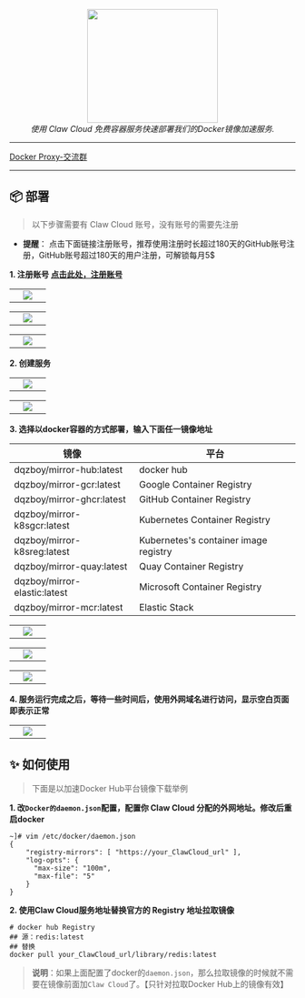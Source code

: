 <div style="text-align: center"></div>
  <p align="center">
  <img src="https://github.com/dqzboy/Docker-Proxy/assets/42825450/c187d66f-152e-4172-8268-e54bd77d48bb" width="230px" height="200px">
      <br>
      <i>使用 Claw Cloud 免费容器服务快速部署我们的Docker镜像加速服务.</i>
  </p>
</div>

---

[Docker Proxy-交流群](https://t.me/+ghs_XDp1vwxkMGU9) 

---


## 📦 部署
> 以下步骤需要有 Claw Cloud 账号，没有账号的需要先注册

- **提醒**： 点击下面链接注册账号，推荐使用注册时长超过180天的GitHub账号注册，GitHub账号超过180天的用户注册，可解锁每月5$


**1. 注册账号 [点击此处，注册账号](https://console.run.claw.cloud/signin?link=PZNPEDMUAT4G)**

<table>
    <tr>
        <td width="50%" align="center"><img src="https://cdn.jsdelivr.net/gh/dqzboy/Images/dqzboy-proxy/clawcloud-01.png?raw=true"></td>
    </tr>
</table>

<table>
    <tr>
        <td width="50%" align="center"><img src="https://cdn.jsdelivr.net/gh/dqzboy/Images/dqzboy-proxy/clawcloud-02.png?raw=true"></td>
    </tr>
</table>
<table>
    <tr>
        <td width="50%" align="center"><img src="https://cdn.jsdelivr.net/gh/dqzboy/Images/dqzboy-proxy/clawcloud-03.png?raw=true"></td>
    </tr>
</table>


**2. 创建服务**
<table>
    <tr>
        <td width="50%" align="center"><img src="https://cdn.jsdelivr.net/gh/dqzboy/Images/dqzboy-proxy/clawcloud-04.png?raw=true"></td>
    </tr>
</table>

<table>
    <tr>
        <td width="50%" align="center"><img src="https://cdn.jsdelivr.net/gh/dqzboy/Images/dqzboy-proxy/clawcloud-05.png?raw=true"></td>
    </tr>
</table>

**3. 选择以docker容器的方式部署，输入下面任一镜像地址**


| 镜像 | 平台 |
|-------|---------------|
| dqzboy/mirror-hub:latest   | docker hub
| dqzboy/mirror-gcr:latest      | Google Container Registry
| dqzboy/mirror-ghcr:latest     | GitHub Container Registry
| dqzboy/mirror-k8sgcr:latest  | Kubernetes Container Registry
| dqzboy/mirror-k8sreg:latest      | Kubernetes's container image registry
| dqzboy/mirror-quay:latest     | Quay Container Registry
| dqzboy/mirror-elastic:latest     | Microsoft Container Registry
| dqzboy/mirror-mcr:latest     | Elastic Stack

<table>
    <tr>
        <td width="50%" align="center"><img src="https://cdn.jsdelivr.net/gh/dqzboy/Images/dqzboy-proxy/clawcloud-06.png?raw=true"></td>
    </tr>
</table>

<table>
    <tr>
        <td width="50%" align="center"><img src="https://cdn.jsdelivr.net/gh/dqzboy/Images/dqzboy-proxy/clawcloud-07.png?raw=true"></td>
    </tr>
</table>


<table>
    <tr>
        <td width="50%" align="center"><img src="https://cdn.jsdelivr.net/gh/dqzboy/Images/dqzboy-proxy/clawcloud-08.png?raw=true"></td>
    </tr>
</table>


**4. 服务运行完成之后，等待一些时间后，使用外网域名进行访问，显示空白页面即表示正常**
<table>
    <tr>
        <td width="50%" align="center"><img src="https://cdn.jsdelivr.net/gh/dqzboy/Images/dqzboy-proxy/clawcloud-09.png?raw=true"></td>
    </tr>
</table>

## ✨ 如何使用

> 下面是以加速Docker Hub平台镜像下载举例

**1. 改`Docker的daemon.json`配置，配置你 Claw Cloud 分配的外网地址。修改后重启docker**

```shell
~]# vim /etc/docker/daemon.json
{
    "registry-mirrors": [ "https://your_ClawCloud_url" ],
    "log-opts": {
      "max-size": "100m",
      "max-file": "5"
    }
}
```
**2. 使用Claw Cloud服务地址替换官方的 Registry 地址拉取镜像**
```shell
# docker hub Registry
## 源：redis:latest
## 替换
docker pull your_ClawCloud_url/library/redis:latest
```

> **说明**：如果上面配置了docker的`daemon.json`，那么拉取镜像的时候就不需要在镜像前面加`Claw Cloud`了。【只针对拉取Docker Hub上的镜像有效】